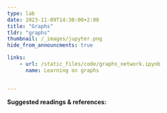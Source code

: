 ```yaml
---
type: lab
date: 2023-11-09T14:30:00+2:00
title: "Graphs"
tldr: "graphs"
thumbnail: /_images/jupyter.png
hide_from_announcments: true

links: 
    - url: /static_files/code/graphs_network.ipynb
      name: Learning on graphs


---
```

**Suggested readings & references:**
